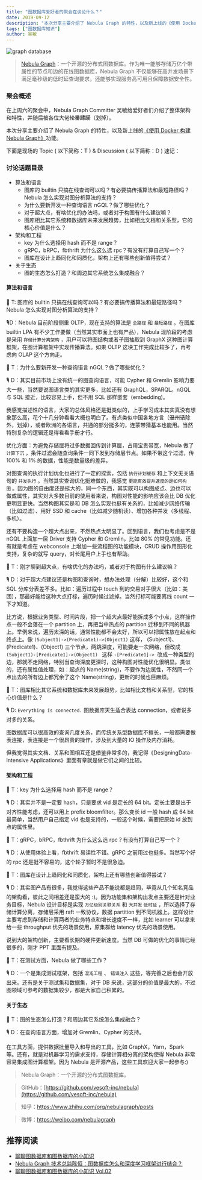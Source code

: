 ```yaml
---
title: "图数据库爱好者的聚会在谈论什么？"
date: 2019-09-12
description: "本次分享主要介绍了 Nebula Graph 的特性，以及新上线的《使用 Docker 构建 Nebula Graph》"
tags: ["图数据库知识"]
author: 吴敏
---
```


![graph database](https://nebula-blog.azureedge.net/nebula-blog/FansChat01.png)

> [Nebula Graph](https://github.com/vesoft-inc/nebula)：一个开源的分布式图数据库。作为唯一能够存储万亿个带属性的节点和边的在线图数据库，Nebula Graph 不仅能够在高并发场景下满足毫秒级的低时延查询要求，还能够实现服务高可用且保障数据安全性。

### 聚会概述

在上周六的聚会中，Nebula Graph Committer 吴敏给爱好者们介绍了整体架构和特性，并随后被各位大佬~~轮番蹂躏~~（划掉）。

本次分享主要介绍了 Nebula Graph 的特性，以及新上线的[《使用 Docker 构建 Nebula Graph》](https://nebula-graph.io/cn/posts/build-nebula-graph-source-code-with-docker/)功能。

下面是现场的 Topic ( 以下简称：T ) & Discussion ( 以下简称：D ) 速记：

### 讨论话题目录

- 算法和语言
    - 图库的 builtin 只搞在线查询可以吗？有必要搞传播算法和最短路径吗？Nebula 怎么实现对图分析算法的支持？
    - 为什么要新开发一种查询语言 nGQL？做了哪些优化？
    - 对于超大点，有啥优化的办法吗，或者对于构图有什么建议嘛？
    - 图库相比其它系统和数据库未来发展趋势，比如相比文档和关系型，它的核心价值是什么？
- 架构和工程
    - key 为什么选择用 hash 而不是 range？
    - gRPC，bRPC，fbthrift 为什么这么选 rpc？有没有打算自己写一个？
    - 图库在设计上趋同化和同质化，架构上还有哪些创新值得尝试？
- 关于生态
    - 图的生态怎么打造？和周边其它系统怎么集成融合？

#### 算法和语言

🙋 T: 图库的 builtin 只搞在线查询可以吗？有必要搞传播算法和最短路径吗？Nebula 怎么实现对图分析算法的支持？

🎙️D：Nebula 目前阶段侧重 OLTP，现在支持的算法是 `全路径` 和 `最短路径` 。在图库 builtin LPA 有不少工作要做（当然其实市面上也有产品），Nebula 现阶段的考虑是采用 `存储计算分离架构` ，用户可以将图结构或者子图抽取到 GraphX 这种图计算框架，在图计算框架中实现传播算法。如果 OLTP 这块工作完成比较多了，再考虑向 OLAP 这个方向走。

🙋 T：为什么要新开发一种查询语言 nGQL？做了哪些优化？

🎙️ D：其实目前市场上没有统一的图查询语言，可能 Cypher 和 Gremlin 影响力要大一些，当然要说图语言类的其实更多，比如还有 GraphQL，SPARQL。nGQL 与 SQL 接近，比较容易上手，但不用 SQL 那样嵌套（embedding)。

我感觉描述性的语言，大家的总体风格还是挺类似的，上手学习成本其实真没有想象那么高，花个十几分钟看看大概也明白了。有点类似中国各地方言（~~温州话~~除外，划掉），或者欧洲的各语言，共通的部分挺多的，连蒙带猜基本也能用。当然特别复杂的逻辑还是得看看手册才行。

优化方面：为避免存储层将过多数据回传到计算层，占用宝贵带宽，Nebula 做了 `计算下沉` ，条件过滤会随查询条件一同下发到存储层节点。如果不带这个过滤，传 100% 和 1% 的数据，性能是数量级的差异。

对图查询的执行计划优化也进行了一定的探索，包括 `执行计划缓存` 和上下文无关语句的 `并发执行` 。当然其实查询优化挺难做的，我感觉 `更能有效提升速度的是如何构图` 。因为图的自由度还是挺大的，同一个东西，其实既可以构图成点、边也可以做成属性，其实对大多数目前的使用者来说，构图对性能的影响应该会比 DB 优化更明显更快。当然构图其实是和 DB 怎么实现也挺有关系的，比如减少网络传输（比如过滤）、用好 SSD 和 cache（比如减少随机读）、增加各种并发（多线程、多机）。

还有不要构造一个超大点出来，不然热点太明显了。回到语言，我们也考虑是不是 nGQL 上面加一层 Driver 支持 Cypher 和 Gremlin，比如 80% 的常见功能。还有就是考虑在 webconsole 上增加一些流程图的功能模块，CRUD 操作用图形化支持，复杂的就写 query，对长尾用户上手也有帮助。

🙋 T：刚才聊到超大点，有啥优化的办法吗，或者对于构图有什么建议嘛？

🎙️ D：对于超大点建议还是构图和查询时，想办法处理（分解）比较好，这个和 SQL 分库分表差不多。比如：遍历过程中 touch 到的交易对手很大（比如：美团），那最好能给这种大点打标，遍历时候过滤掉。当然打标可能要离线 count 一下才知道。

比方说，根据业务类型、时间片段，把一个超大点最好能拆成多个小点，这样操作点一般不会落在一个 partition 上，再把当中热点的 partition 迁移到不同的机器上。举例来说，遍历太深的话，通常性能都不会太好，所以可以把属性放在起点和终点上。像 ` (Subject1)->(Predicate1)->(Object1) ` 这样， (Subject1)、(Predicate1)、(Object1) 三个节点，两跳深度，可能要走一次网络，但改成 `(Subject1)-[Predicate1]->(Object1) ` 这样 `-[Predicate1]->`  改成一种类型的边，那就不走网络，特别当查询深度更深时，这种构图对性能优化很明显。类似的，还有属性值处理，如：起点的 Name(string)，不要作为边属性，不然同一个点出去的所有边上都冗余了这个 Name(string)，更新的时候也巨麻烦。

🙋 T：图库相比其它系统和数据库未来发展趋势，比如相比文档和关系型，它的核心价值是什么？

🎙️ D: `Everything is connected.` 图数据库天生适合表达 connection，或者说多对多的关系。

图数据库可以很高效的查询几度关系，而传统关系型数据库不擅长，一般都需要做表连接，表连接是一个很昂贵的操作，涉及到大量的 IO 操作及内存消耗。

但我觉得其实文档、关系和图相互还是借鉴非常多的，我记得《DesigningData-Intensive Applications》里面有章就是做它们之间的比较。

#### 架构和工程

🙋 T：key 为什么选择用 hash 而不是 range？

🎙️ D：其实并不是一定要 hash，只是要求 vid 是定长的 64 bit。定长主要是出于对齐性能考虑，还可以用上 prefix bloomfilter。那么变长 id 一般 hash 成 64 bit 最简单，当然用户自己指定 vid 也是支持的，一般这个时候，需要把原始 id 放到点的属性里。

🙋 T：gRPC，bRPC，fbthrift 为什么这么选 rpc？有没有打算自己写一个？

🎙️ D：从使用体验上看，fbthrift 易读性不错。gRPC 之前用过也挺多。当然写个好的 rpc 还是挺不容易的，这个轮子暂时不是很急迫。

🙋 T：图库在设计上趋同化和同质化，架构上还有哪些创新值得尝试？

🎙️ D：其实图产品有很多，我觉得这些产品不能说都是趋同，毕竟从几个知名竞品的架构看，彼此之间相差还是蛮大的 :)。因为功能集和架构出发点主要还是针对业务目标，Nebula 设计目标是实现 `万亿级别关联关系` 和 `大并发` `低时延` ，所以选择了存储计算分离，存储层采用 raft 一致协议，数据 partition 到不同机器上。这样设计主要考虑到存储和计算两者的业务特点和增长速度不一样，比如 learner 可以拿来给一些 throughput 优先的场景使用，原集群给 latency 优先的场景使用。

说到大的架构创新，主要看长期的硬件更新速度。当然 DB 可做的优化的事情已经很多的，刚才 PPT 里面有提及。

🙋 T：在测试方面，Nebula 做了哪些工作？

🎙️ D：一个是集成测试框架，包括 `混沌工程` 、 `错误注入` 这些，等完善之后也会开放出来。还有是关于测试集和数据集，对于 DB 来说，这部分的价值是最大的，不过图领域可参考的数据集较少，都是大家自己积累的。

#### 关于生态

🙋 T：图的生态怎么打造？和周边其它系统怎么集成融合？

🎙️ D：在查询语言方面，增加对 Gremlin、Cypher 的支持。

在工具方面，提供数据批量导入和导出的工具，比如 GraphX，Yarn，Spark 等。还有，就是对机器学习的需求支持，存储计算相分离的架构使得 Nebula 非常容易集成图计算框架。因为 Nebula 是开源产品，这些工具欢迎大家一起参与:)

> Nebula Graph：一个开源的分布式图数据库。

> GitHub：[https://github.com/vesoft-inc/nebula](https://github.com/vesoft-inc/nebula)

> 知乎：https://www.zhihu.com/org/nebulagraph/posts

> 微博：https://weibo.com/nebulagraph

## 推荐阅读

- [聊聊图数据库和图数据库的小知识](https://nebula-graph.io/cn/posts/graph-database-knowledge-volume-1/)
- [Nebula Graph 技术总监陈恒：图数据库怎么和深度学习框架进行结合？](https://nebula-graph.io/cn/posts/integrate-graph-database-with-deep-learning-framework/)
- [聊聊图数据库和图数据库的小知识 Vol.02](https://nebula-graph.io/cn/posts/graph-database-knowledge-volume-2/)